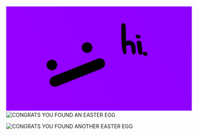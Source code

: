![Hi I do stuff](GithubBackground.jpg)
![CONGRATS YOU FOUND AN EASTER EGG](https://github-readme-stats.vercel.app/api?username=geomty&count_private=true&include_all_commits=true&show_icons=true&bg_color=0d1117&title_color=005ff6&text_color=01f6be&icon_color=f3f700)

![CONGRATS YOU FOUND ANOTHER EASTER EGG](https://github-readme-stats.vercel.app/api/top-langs/?username=geomty&layout=compact&bg_color=0d1117&title_color=005ff6&text_color=01f6be&icon_color=f3f700)
